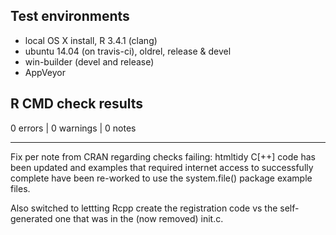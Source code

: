 ## Test environments

* local OS X install, R 3.4.1 (clang)
* ubuntu 14.04 (on travis-ci), oldrel, release & devel
* win-builder (devel and release)
* AppVeyor

## R CMD check results

0 errors | 0 warnings | 0 notes

---

Fix per note from CRAN regarding 
checks failing: htmltidy C[++] 
code has been updated and examples
that required internet access to
successfully complete have been
re-worked to use the system.file()
package example files.

Also switched to lettting Rcpp create
the registration code vs the self-
generated one that was in the
(now removed) init.c.
